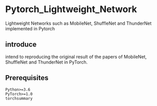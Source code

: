 # Pytorch_Lightweight_Network
Lightweight Networks such as MobileNet, ShuffleNet and ThunderNet implemented in Pytorch

## introduce 
intend to reproducing the original result of the papers of MobileNet, ShuffleNet and ThunderNet in PyTorch.

## Prerequisites

    Python>=3.6
    PyTorch>=1.0
    torchsummary

    
